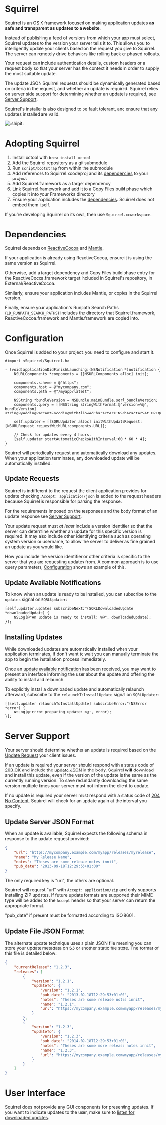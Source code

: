 # Squirrel

Squirrel is an OS X framework focused on making application updates **as safe
and transparent as updates to a website**.

Instead of publishing a feed of versions from which your app must select,
Squirrel updates to the version your server tells it to. This allows you to
intelligently update your clients based on the request you give to Squirrel.
The server can remotely drive behaviors like rolling back or phased rollouts.

Your request can include authentication details, custom headers or a request
body so that your server has the context it needs in order to supply the most
suitable update.

The update JSON Squirrel requests should be dynamically generated based on
criteria in the request, and whether an update is required. Squirrel relies
on server side support for determining whether an update is required, see
[Server Support](#server-support).

Squirrel's installer is also designed to be fault tolerant, and ensure that any
updates installed are valid.

![:shipit:](http://shipitsquirrel.github.io/images/ship%20it%20squirrel.png)

# Adopting Squirrel

1. Install xctool with `brew install xctool`
1. Add the Squirrel repository as a git submodule
1. Run `script/bootstrap` from within the submodule
1. Add references to Squirrel.xcodeproj and its [dependencies](#dependencies) to
   your project
1. Add Squirrel.framework as a target dependency
1. Link Squirrel.framework and add it to a Copy Files build phase which copies
it into your Frameworks directory
1. Ensure your application includes the [dependencies](#dependencies). Squirrel
does not embed them itself.

If you’re developing Squirrel on its own, then use `Squirrel.xcworkspace`.

# Dependencies

Squirrel depends on [ReactiveCocoa](http://github.com/ReactiveCocoa/ReactiveCocoa)
and [Mantle](https://github.com/Mantle/Mantle).

If your application is already using ReactiveCocoa, ensure it is using the same
version as Squirrel.

Otherwise, add a target dependency and Copy Files build phase entry for the
ReactiveCocoa.framework target included in Squirrel's repository, in
External/ReactiveCocoa.

Similarly, ensure your application includes Mantle, or copies in the Squirrel
version.

Finally, ensure your application's Runpath Search Paths (`LD_RUNPATH_SEARCH_PATHS`)
includes the directory that Squirrel.framework, ReactiveCocoa.framework
and Mantle.framework are copied into.

# Configuration

Once Squirrel is added to your project, you need to configure and start it.

```objc
#import <Squirrel/Squirrel.h>

- (void)applicationDidFinishLaunching:(NSNotification *)notification {
	NSURLComponents *components = [[NSURLComponents alloc] init];

	components.scheme = @"https";
	components.host = @"mycompany.com";
	components.path = @"/myapp/latest";

	NSString *bundleVersion = NSBundle.mainBundle.sqrl_bundleVersion;
	components.query = [[NSString stringWithFormat:@"version=%@", bundleVersion] stringByAddingPercentEncodingWithAllowedCharacters:NSCharacterSet.URLQueryAllowedCharacterSet]

	self.updater = [[SQRLUpdater alloc] initWithUpdateRequest:[NSURLRequest requestWithURL:components.URL]];

	// Check for updates every 4 hours.
	[self.updater startAutomaticChecksWithInterval:60 * 60 * 4];
}
```

Squirrel will periodically request and automatically download any updates. When
your application terminates, any downloaded update will be automatically
installed.

## Update Requests

Squirrel is indifferent to the request the client application provides for
update checking. `Accept: application/json` is added to the request headers
because Squirrel is responsible for parsing the response.

For the requirements imposed on the responses and the body format of an update
response see [Server Support](#server-support).

Your update request must *at least* include a version identifier so that the
server can determine whether an update for this specific version is required. It
may also include other identifying criteria such as operating system version or
username, to allow the server to deliver as fine grained an update as you
would like.

How you include the version identifier or other criteria is specific to the
server that you are requesting updates from. A common approach is to use query
parameters, [Configuration](#configuration) shows an example of this.

## Update Available Notifications

To know when an update is ready to be installed, you can subscribe to the
`updates` signal on `SQRLUpdater`:

```objc
[self.updater.updates subscribeNext:^(SQRLDownloadedUpdate *downloadedUpdate) {
    NSLog(@"An update is ready to install: %@", downloadedUpdate);
}];
```

## Installing Updates

While downloaded updates are automatically installed when your application
terminates, if don't want to wait you can manually terminate the app to begin
the installation process immediately.

Once an [update available notification](#update-available-notifications) has
been received, you may want to present an interface informing the user about
the update and offering the ability to install and relaunch.

To explicitly install a downloaded update and automatically relaunch afterward,
subscribe to the `relaunchToInstallUpdate` signal on `SQRLUpdater`:

```objc
[[self.updater relaunchToInstallUpdate] subscribeError:^(NSError *error) {
    NSLog(@"Error preparing update: %@", error);
}];
```

# Server Support

Your server should determine whether an update is required based on the
[Update Request](#update-requests) your client issues.

If an update is required your server should respond with a status code of
[200 OK](http://tools.ietf.org/html/rfc2616#section-10.2.1) and include the
[update JSON](#update-json-format) in the body. Squirrel **will** download and
install this update, even if the version of the update is the same as the
currently running version. To save redundantly downloading the same version
multiple times your server must not inform the client to update.

If no update is required your server must respond with a status code of
[204 No Content](http://tools.ietf.org/html/rfc2616#section-10.2.5). Squirrel
will check for an update again at the interval you specify.

## Update Server JSON Format

When an update is available, Squirrel expects the following schema in response
to the update request provided:

```json
{
	"url": "https://mycompany.example.com/myapp/releases/myrelease",
	"name": "My Release Name",
	"notes": "Theses are some release notes innit",
	"pub_date": "2013-09-18T12:29:53+01:00"
}
```

The only required key is "url", the others are optional.

Squirrel will request "url" with `Accept: application/zip` and only supports
installing ZIP updates. If future update formats are supported their MIME type
will be added to the `Accept` header so that your server can return the
appropriate format.

"pub_date" if present must be formatted according to ISO 8601.

## Update File JSON Format

The alternate update technique uses a plain JSON file meaning you can store your
update metadata on S3 or another static file store. The format of this file is
detailed below:

```json
{
	"currentRelease": "1.2.3",
	"releases": [
		{
			"version": "1.2.1",
			"updateTo": {
				"version": "1.2.1",
				"pub_date": "2013-09-18T12:29:53+01:00",
				"notes": "Theses are some release notes innit",
				"name": "1.2.1",
				"url": "https://mycompany.example.com/myapp/releases/myrelease"
			}
		},
		{
			"version": "1.2.3",
			"updateTo": {
				"version": "1.2.3",
				"pub_date": "2014-09-18T12:29:53+01:00",
				"notes": "Theses are some more release notes innit",
				"name": "1.2.3",
				"url": "https://mycompany.example.com/myapp/releases/myrelease3"
			}
		}
	]
}
```

# User Interface

Squirrel does not provide any GUI components for presenting updates. If you want
to indicate updates to the user, make sure to [listen for downloaded
updates](#update-available-notifications).
